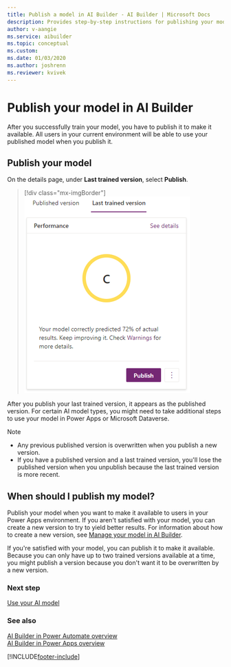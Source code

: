 ```yaml
---
title: Publish a model in AI Builder - AI Builder | Microsoft Docs
description: Provides step-by-step instructions for publishing your model in AI Builder.
author: v-aangie
ms.service: aibuilder
ms.topic: conceptual
ms.custom: 
ms.date: 01/03/2020
ms.author: joshrenn
ms.reviewer: kvivek
---
```


# Publish your model in AI Builder

After you successfully train your model, you have to publish it to make it available. All users in your current environment will be able to use your published model when you publish it.

## Publish your model

On the details page, under **Last trained version**, select **Publish**.

> [!div class="mx-imgBorder"]
> ![Publish model screen](media/publish-model.png "Publish model screen")

After you publish your last trained version, it appears as the published version. For certain AI model types, you might need to take additional steps to use your model in Power Apps or Microsoft Dataverse.

> [!NOTE]
>
> - Any previous published version is overwritten when you publish a new version.
> - If you have a published version and a last trained version, you'll lose the published version when you unpublish<!--Do you need to talk a bit more about unpublishing, or will it be obvious to the reader how to do it?--> because the last trained version is more recent.

## When should I publish my model?

Publish your model when you want to make it available to users in your Power Apps environment. If you aren't satisfied with your model, you can create a new version to try to yield better results. For information about how to create a new version, see [Manage your model in AI Builder](manage-model.md).

If you're satisfied with your model, you can publish it to make it available. Because you can only have up to two trained versions available at a time, you might publish a version because you don't want it to be overwritten by a new version.

### Next step

[Use your AI model](use-model.md)

### See also

[AI Builder in Power Automate overview](use-in-flow-overview.md)  
[AI Builder in Power Apps overview](use-in-powerapps-overview.md)


[!INCLUDE[footer-include](includes/footer-banner.md)]